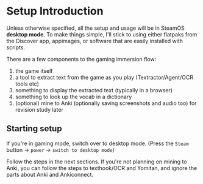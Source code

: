 # Setup Introduction

Unless otherwise specified, all the setup and usage will be in SteamOS **desktop mode**. To make things simple, I'll stick to using either flatpaks from the Discover app, appimages, or software that are easily installed with scripts.

There are a few components to the gaming immersion flow:

1. the game itself
2. a tool to extract text from the game as you play (Textractor/Agent/OCR tools etc)
3. something to display the extracted text (typically in a browser)
4. something to look up the vocab in a dictionary
5. (optional) mine to Anki (optionally saving screenshots and audio too) for revision study later

## Starting setup

If you're in gaming mode, switch over to desktop mode. (Press the `Steam` button -> `power` -> `switch to desktop mode`)

Follow the steps in the next sections. If you're not planning on mining to Anki, you can follow the steps to texthook/OCR and Yomitan, and ignore the parts about Anki and Ankiconnect.
